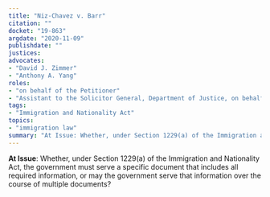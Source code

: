 ```yaml
---
title: "Niz-Chavez v. Barr"
citation: ""
docket: "19-863"
argdate: "2020-11-09"
publishdate: ""
justices:
advocates:
- "David J. Zimmer"
- "Anthony A. Yang"
roles:
- "on behalf of the Petitioner"
- "Assistant to the Solicitor General, Department of Justice, on behalf of the Respondent"
tags:
- "Immigration and Nationality Act"
topics:
- "immigration law"
summary: "At Issue: Whether, under Section 1229(a) of the Immigration and Nationality Act, the government must serve a specific document that includes all required information, or may the government serve that information over the course of multiple documents?"
---
```

**At Issue**: Whether, under Section 1229(a) of the Immigration and Nationality Act, the government must serve a specific document that includes all required information, or may the government serve that information over the course of multiple documents?